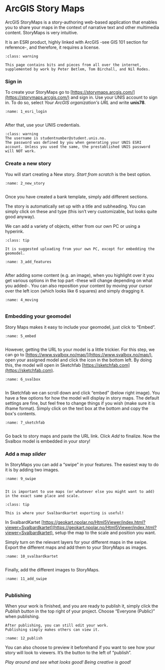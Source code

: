 # ArcGIS Story Maps

ArcGIS StoryMaps is a story-authoring web-based application that enables you to share your maps in the context of narrative text and other multimedia content.
StoryMaps is very intuitive.

It is an ESRI product, highly linked with ArcGIS -see GIS 101 section for reference-, and therefore, it requires a license.

```{admonition} Warning
:class: warning

This page contains bits and pieces from all over the internet, supplemented by work by Peter Betlem, Tom Birchall, and Nil Rodes.
```

### Sign in

To create your StoryMaps go to [https://storymaps.arcgis.com/](https://storymaps.arcgis.com/) and sign in.
Use your UNIS account to sign in. To do so, select *Your ArcGIS organization's URL* and write **unis78**.

```{figure} assets/1_esri_login.png
:name: 1_esri_login


```

After that, use your UNIS credentials.

```{admonition} Warning
:class: warning
The username is studentnumber@student.unis.no.
The password was defined by you when generating your UNIS ESRI account. Unless you used the same, the prestablished UNIS password will NOT work.

```

### Create a new story

You will start creating a New story.
*Start from scratch* is the best option.

```{figure} assets/2_new_story.gif
:name: 2_new_story


```

Once you have created a bank template, simply add different sections.

The story is automatically set up with a title and subheading. You can simply click on these and type (this isn’t very customizable, but looks quite good anyway).

We can add a variety of objects, either from our own PC or using a hyperink.

```{admonition} Suggestion
:class: tip

It is suggested uploading from your own PC, except for embedding the geomodel.
```

```{figure} assets/3_add_features.gif
:name: 3_add_features


```

After adding some content (e.g. an image), when you highlight over it you get various options in the top part -these will change depending on what you added-.
You can also reposition your content by moving your cursor over the left icon (which looks like 6 squares) and simply dragging it.

```{figure} assets/4_moving.gif
:name: 4_moving


```

### Embedding your geomodel

Story Maps makes it easy to include your geomodel, just click to “Embed”.

```{figure} assets/5_embed.png
:name: 5_embed


```

However, getting the URL to your model is a little trickier.
For this step, we can go to [https://www.svalbox.no/map/](https://www.svalbox.no/map/), open your assigned model and click the icon in the bottom left.
By doing this, the model will open in Sketchfab [https://sketchfab.com](https://sketchfab.com)​.

```{figure} assets/6_svalbox.gif
:name: 6_svalbox


```

In Sketchfab we can scroll down and click “embed” (below right image).
You have a few options for how the model will display in story maps​.
The default settings are fine, but feel free to change things if you wish (make sure it is iframe format)​.
Simply click on the text box at the bottom and copy the box's contents.

```{figure} assets/7_sketchfab.gif
:name: 7_sketchfab


```

Go back to story maps and paste the URL link. Click *Add* to finalize.
Now the Svalbox model is embedded in your story!


### Add a map *slider*

In StoryMaps you can add a “swipe” in your features.
The easiest way to do it is by adding two images.

```{figure} assets/9_swipe.gif
:name: 9_swipe


```

```{warning}
It is important to use maps (or whatever else you might want to add) in the exact same place and scale​.
```

```{admonition} Tip
:class: tip

This is where your Svalbardkartet exporting is useful!​
```

In SvalbardKartet [https://geokart.npolar.no/Html5Viewer/index.html?viewer=Svalbardkartet](https://geokart.npolar.no/Html5Viewer/index.html?viewer=Svalbardkartet), setup the map to the scale and position you want​.

Simply turn on the relevant layers for your different maps in the swipe.
Export the different maps and add them to your StoryMaps as images​.

```{figure} assets/10_svalbardkartet.gif
:name: 10_svalbardkartet


```

Finally, add the different images to StoryMaps.

```{figure} assets/11_add_swipe.gif
:name: 11_add_swipe


```

### Publishing

When your work is finished, and you are ready to publish it, simply click the *Publish* button in the top right of your project.
Choose “Everyone (Public)” when publishing.

```{note}
After publishing, you can still edit your work.
Publishing simply makes others can view it.
```

```{figure} assets/12_publish.png
:name: 12_publish

```

You can also choose to preview it beforehand if you want to see how your story will look to viewers.
It’s the button to the left of “publish”.​


*Play around and see what looks good​! Being creative is good!*


